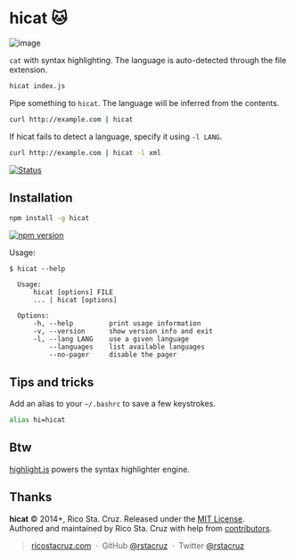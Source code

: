 # hicat :cat:

![image](https://raw.githubusercontent.com/rstacruz/hicat/gh-pages/hicat.gif)

`cat` with syntax highlighting. The language is auto-detected through the file
extension.

```sh
hicat index.js
```

Pipe something to `hicat`. The language will be inferred from the contents.

```sh
curl http://example.com | hicat
```

If hicat fails to detect a language, specify it using `-l LANG`.

```sh
curl http://example.com | hicat -l xml
```

[![Status](https://travis-ci.org/rstacruz/hicat.svg?branch=master)](https://travis-ci.org/rstacruz/hicat)

## Installation

```sh
npm install -g hicat
```

[![npm version](https://badge.fury.io/js/hicat.svg)](https://npmjs.org/package/hicat "View this project on npm")

Usage:

    $ hicat --help

      Usage:
          hicat [options] FILE
          ... | hicat [options]

      Options:
          -h, --help         print usage information
          -v, --version      show version info and exit
          -l, --lang LANG    use a given language
              --languages    list available languages
              --no-pager     disable the pager

## Tips and tricks

Add an alias to your `~/.bashrc` to save a few keystrokes.

```sh
alias hi=hicat
```

## Btw

[highlight.js] powers the syntax highlighter engine.

## Thanks

**hicat** © 2014+, Rico Sta. Cruz. Released under the [MIT License].<br>
Authored and maintained by Rico Sta. Cruz with help from [contributors].

> [ricostacruz.com](http://ricostacruz.com) &nbsp;&middot;&nbsp;
> GitHub [@rstacruz](https://github.com/rstacruz) &nbsp;&middot;&nbsp;
> Twitter [@rstacruz](https://twitter.com/rstacruz)

[mit license]: https://mit-license.org/
[contributors]: https://github.com/rstacruz/hicat/contributors
[highlight.js]: https://highlightjs.org
